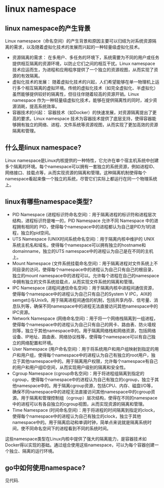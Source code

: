 # linux namespace

## linux namespace的产生背景

Linux namespace（命名空间）的产生背景和原因主要可以归结为对系统资源隔离的需求，以及随着虚拟化技术的发展而兴起的一种轻量级虚拟化技术。

- 资源隔离的需求：
在多用户、多任务的环境下，系统需要为不同的用户或任务提供相互隔离的资源环境，以防止它们之间的相互干扰。Linux namespace 技术应运而生，为进程和应用程序提供了一个独立的资源视图，从而实现了资源的有效隔离。
- 虚拟化技术的发展：
随着虚拟化技术的兴起，人们希望能够在单一物理机上运行多个相互隔离的虚拟环境。传统的虚拟化技术（如完全虚拟化、半虚拟化）虽然能够提供较好的隔离性，但往往伴随着较高的资源开销。Linux namespace 作为一种轻量级虚拟化技术，能够在提供隔离性的同时，减少资源消耗，提高系统效率。
- 容器技术的兴起：
容器技术（如Docker）的快速发展，对资源隔离提出了更高的要求。Linux namespace 技术为容器技术提供了底层支持，使得容器能够拥有独立的网络、进程、文件系统等资源视图，从而实现了更加高效的资源隔离和管理。

## 什么是linux namespace?

Linux namespace是Linux内核提供的一种特性，它允许在单个宿主机系统中创建多个隔离的环境。每个namespace可以拥有一套独立的系统资源，例如进程ID、网络接口、挂载点等，从而实现资源的隔离和管理。这种隔离机制使得每个namespace看起来像一个独立的系统，尽管它们实际上都运行在同一个物理系统上。

## linux有哪些namespace类型?

- PID Namespace (进程标识符命名空间)：用于隔离进程的标识符和进程层次结构，进程标识符是唯一的，PID Namespace 允许不同 Namespace 中的进程拥有相同的 PID，使得每个namespace中的进程都认为自己是PID为1的进程，独立的pid空间。
- UTS Namespace (UNIX时间系统命名空间)：用于隔离内核中维护的 UNIX 系统主机名和域名，使得每个namespace可以拥有独立的hostname和domainname，独立的UTS namespace中的进程认为自己是在不同的主机上。
- Mount Namespace (文件系统挂载命名空间)：用于隔离进程对文件系统上不同目录的访问，使得每个namespace中的进程认为自己只有自己的根目录，独立的mount namespace中的进程可以。允许每个进程在自己的namespace中拥有独立的文件系统挂载点，从而实现文件系统的隔离和管理。
- IPC Namespace (进程间通信命名空间)：用于隔离内核中进程间通信资源，使得每个namespace中的进程认为自己只有自己的System V IPC，AIX的semget()与Unix9。用于隔离进程间通信的机制，包括共享内存、信号量、消息队列等，确保不同namespace中的进程无法直接访问其他namespace中的IPC资源。
- Network Namespace (网络命名空间)：用于将一个网络栈隔离到一组进程，使得每个namespace中的进程认为自己只有自己的网卡、路由表、防火墙规则等，独立于其他namespace中的。用于隔离网络栈和网络资源，包括网络设备、IP地址、路由表、网络协议栈等，使得每个namespace可以有自己独立的网络配置和环境。
- User Namespace (用户命名空间)：用于将系统用户和用户组映射到指定的用户和用户组，使得每个namespace中的进程认为自己有独立的root用户，独立于其他namespace中的。用于隔离用户权限，允许每个namespace有自己的用户和用户组ID空间，从而实现用户级别的隔离和安全性。
- Cgroup Namespace (cgroup命名空间)：用于将进程组隔离到指定的cgroup，使得每个namespace中的进程认为自己有独立的cgroup，独立于其他namespace中的。用于隔离cgroup资源，包括CPU、内存、磁盘I/O等，确保不同namespace中的进程无法直接访问其他namespace中的cgroup资源。用于隔离和管理控制组（cgroup）层次结构，使得在不同的namespace中的进程可以有各自独立的cgroup视图，从而实现资源的隔离和管理。
- Time Namespace (时间命名空间)：用于将进程的时间隔离到指定的clock，使得每个namespace中的进程认为自己有独立的clock，独立于其他namespace中的。用于隔离启动和单调时钟，简单点来说就是隔离系统时间，使不同命名空间下的进程看到不同的系统时间。

这些namespace类型在Linux内核中提供了强大的隔离能力，是容器技术如Docker得以实现的基础。通过组合使用这些namespace，可以为每个容器创建一个独立、隔离的运行环境。

## go中如何使用namespace?

见代码.
